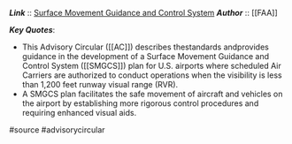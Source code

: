***Link***      :: [Surface Movement Guidance and Control System](https://www.faa.gov/documentLibrary/media/Advisory_Circular/AC_120-57B.pdf)
***Author*** :: [[FAA]]

***Key Quotes***:
* This Advisory Circular ([[AC]]) describes thestandards andprovides guidance in the development of a Surface Movement Guidance and Control System ([[SMGCS]]) plan for U.S. airports where scheduled Air Carriers are authorized to conduct operations when the visibility is less than 1,200 feet runway visual range (RVR).
* A SMGCS plan facilitates the safe movement of aircraft and vehicles on the airport by establishing more rigorous control procedures and requiring enhanced visual aids.

#source #advisorycircular